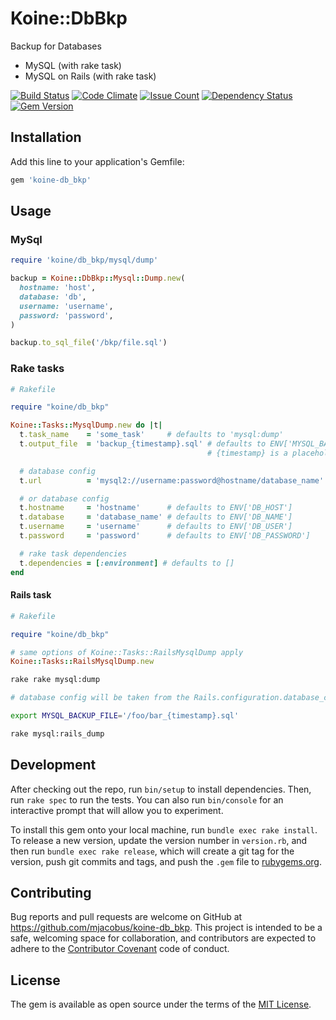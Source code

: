 # Koine::DbBkp

Backup for Databases

- MySQL (with rake task)
- MySQL on Rails (with rake task)

[![Build Status](https://travis-ci.org/mjacobus/koine-db_bkp.svg?branch=master)](https://travis-ci.org/mjacobus/koine-db_bkp)
[![Code Climate](https://codeclimate.com/github/mjacobus/koine-db_bkp/badges/gpa.svg)](https://codeclimate.com/github/mjacobus/koine-db_bkp)
[![Issue Count](https://codeclimate.com/github/mjacobus/koine-db_bkp/badges/issue_count.svg)](https://codeclimate.com/github/mjacobus/koine-db_bkp)
[![Dependency Status](https://gemnasium.com/badges/github.com/mjacobus/koine-db_bkp.svg)](https://gemnasium.com/github.com/mjacobus/koine-db_bkp)
[![Gem Version](https://badge.fury.io/rb/koine-db_bkp.svg)](https://badge.fury.io/rb/koine-db_bkp)

## Installation

Add this line to your application's Gemfile:

```ruby
gem 'koine-db_bkp'
```

## Usage

### MySql

```ruby
require 'koine/db_bkp/mysql/dump'

backup = Koine::DbBkp::Mysql::Dump.new(
  hostname: 'host',
  database: 'db',
  username: 'username',
  password: 'password',
)

backup.to_sql_file('/bkp/file.sql')
```

### Rake tasks

```ruby
# Rakefile

require "koine/db_bkp"

Koine::Tasks::MysqlDump.new do |t|
  t.task_name    = 'some_task'     # defaults to 'mysql:dump'
  t.output_file  = 'backup_{timestamp}.sql' # defaults to ENV['MYSQL_BACKUP_FILE']
                                            # {timestamp} is a placeholder for the autogenerated timestamp

  # database config
  t.url          = 'mysql2://username:password@hostname/database_name' # defaults to ENV['DB_URL']

  # or database config
  t.hostname     = 'hostname'      # defaults to ENV['DB_HOST']
  t.database     = 'database_name' # defaults to ENV['DB_NAME']
  t.username     = 'username'      # defaults to ENV['DB_USER']
  t.password     = 'password'      # defaults to ENV['DB_PASSWORD']

  # rake task dependencies
  t.dependencies = [:environment] # defaults to []
end
```

#### Rails task

```ruby
# Rakefile

require "koine/db_bkp"

# same options of Koine::Tasks::RailsMysqlDump apply
Koine::Tasks::RailsMysqlDump.new
```

```bash
rake rake mysql:dump
```

```bash
# database config will be taken from the Rails.configuration.database_configuration[ENV['RAILS_ENV']]

export MYSQL_BACKUP_FILE='/foo/bar_{timestamp}.sql'

rake mysql:rails_dump
```

## Development

After checking out the repo, run `bin/setup` to install dependencies. Then, run `rake spec` to run the tests. You can also run `bin/console` for an interactive prompt that will allow you to experiment.

To install this gem onto your local machine, run `bundle exec rake install`. To release a new version, update the version number in `version.rb`, and then run `bundle exec rake release`, which will create a git tag for the version, push git commits and tags, and push the `.gem` file to [rubygems.org](https://rubygems.org).

## Contributing

Bug reports and pull requests are welcome on GitHub at https://github.com/mjacobus/koine-db_bkp. This project is intended to be a safe, welcoming space for collaboration, and contributors are expected to adhere to the [Contributor Covenant](http://contributor-covenant.org) code of conduct.


## License

The gem is available as open source under the terms of the [MIT License](http://opensource.org/licenses/MIT).

